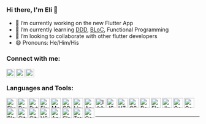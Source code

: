 <!--
**eli1stark/eli1stark** is a ✨ _special_ ✨ repository because its `README.md` (this file) appears on your GitHub profile.

Here are some ideas to get you started:

- 🔭 I’m currently working on ...
- 👯 I’m looking to collaborate on ...
- 🤔 I’m looking for help with ...
- 🌱 I’m currently learning: ...
- 💬 Ask me about ...
- 📫 How to reach me: ...
- 😄 Pronouns: ...
- ⚡ Fun fact: ...
-->

### Hi there, I'm Eli 👋
- 🔭 I’m currently working on the new Flutter App
- 🌱 I’m currently learning <a href="https://resocoder.com/2020/03/09/flutter-firebase-ddd-course-1-domain-driven-design-principles/">DDD</a>, <a href="https://github.com/felangel/bloc">BLoC</a>, Functional Programming
- 🦄 I’m looking to collaborate with other flutter developers
- 😄 Pronouns: He/Him/His


### Connect with me:

[<img align="left" alt="eli1stark | LinkedIn" width="22px" src="https://cdn.jsdelivr.net/npm/simple-icons@v3/icons/linkedin.svg" />][linkedin]
[<img align="left" alt="eli1stark | Twitter" width="22px" src="https://cdn.jsdelivr.net/npm/simple-icons@v3/icons/twitter.svg" />][twitter]
[<img align="left" alt="eli1stark | Gmail" width="22px" src="https://i.imgur.com/ohL3Sas.png" />][gmail]

<br />

### Languages and Tools:
<img align="left" alt="Flutter" width="26px" src="https://img.stackshare.io/service/7180/flutter-mark-square-100.png" />
<img align="left" alt="Dart" width="26px" src="https://img.stackshare.io/service/1646/Twitter-02.png" />
<img align="left" alt="Python" width="26px" src="https://img.stackshare.io/service/993/pUBY5pVj.png" />
<img align="left" alt="Firebase" width="26px" src="https://i.imgur.com/q0RCZbg.png" />
<img align="left" alt="MongoDB" width="26px" src="https://i.imgur.com/tkxqFgf.png" />
<img align="left" alt="SQLite" width="26px" src="https://img.stackshare.io/service/1071/sqlite.jpg" />
<img align="left" alt="Linux" width="26px" src="https://img.stackshare.io/service/10483/linux.png" />
<img align="left" alt="Android" width="26px" src="https://img.stackshare.io/service/9586/ZvmtaSXW_400x400.jpg" />
<img align="left" alt="IOS" width="26px" src="https://img.stackshare.io/service/2886/ios-logo.png" />
<img align="left" alt="JSON" width="26px" src="https://img.stackshare.io/service/2880/1024px-JSON_vector_logo.svg.png" />
<img align="left" alt="HTML" width="26px" src="https://img.stackshare.io/service/2538/kEpgHiC9.png" />
<img align="left" alt="CSS" width="26px" src="https://i.imgur.com/itjo8T6.png" />
<img align="left" alt="Bootstrap" width="26px" src="https://img.stackshare.io/service/1101/C9QJ7V3X.png" />
<img align="left" alt="Flask" width="26px" src="https://img.stackshare.io/service/1001/flask.jpg" />
<img align="left" alt="Jinja" width="26px" src="https://img.stackshare.io/service/2303/New_Project__20_.png" />
<img align="left" alt="GoogleCloud" width="26px" src="https://img.stackshare.io/service/4240/1a61e4pu_400x400.jpg" />
<img align="left" alt="GoogleAnalytics" width="26px" src="https://img.stackshare.io/service/64/cU74ahCn_400x400.jpg" />
<img align="left" alt="Blockchain" width="26px" src="https://img.stackshare.io/service/10608/ciDiP1gY_400x400.jpg" />
<img align="left" alt="Git" width="26px" src="https://img.stackshare.io/service/1046/git.png" />
<img align="left" alt="GitHub" width="26px" src="https://img.stackshare.io/service/27/sBsvBbjY.png" />
<br/>
<img align="left" alt="VSCode" width="26px" src="https://img.stackshare.io/service/4202/Visual_Studio_Code_logo.png" />
<img align="left" alt="AndroidStudio" width="26px" src="https://i.imgur.com/dj7EJlG.png" />
<img align="left" alt="Slack" width="26px" src="https://img.stackshare.io/service/675/RNiSRYOF_400x400.jpg" />
<img align="left" alt="Trello" width="26px" src="https://img.stackshare.io/service/109/-CvHThPk_400x400.jpg" />
<img align="left" alt="GoogleChrome" width="26px" src="https://img.stackshare.io/service/2950/1200px-Google_Chrome_icon__September_2014_.svg.png" />

<!--
[<img align="left" alt="Flutter" width="26px" src="https://img.stackshare.io/service/7180/flutter-mark-square-100.png" />][LINKtoSource]
[<img align="left" alt="Dart" width="26px" src="https://img.stackshare.io/service/1646/Twitter-02.png" />][LINKtoSource]
[<img align="left" alt="Python" width="26px" src="https://img.stackshare.io/service/993/pUBY5pVj.png" />][LINKtoSource]
[<img align="left" alt="Firebase" width="26px" src="https://i.imgur.com/q0RCZbg.png" />][LINKtoSource]
[<img align="left" alt="MongoDB" width="26px" src="https://i.imgur.com/tkxqFgf.png" />][LINKtoSource]
[<img align="left" alt="SQLite" width="26px" src="https://img.stackshare.io/service/1071/sqlite.jpg" />][LINKtoSource]
[<img align="left" alt="Linux" width="26px" src="https://img.stackshare.io/service/10483/linux.png" />][LINKtoSource]
[<img align="left" alt="Android" width="26px" src="https://img.stackshare.io/service/9586/ZvmtaSXW_400x400.jpg" />][LINKtoSource]
[<img align="left" alt="IOS" width="26px" src="https://img.stackshare.io/service/2886/ios-logo.png" />][LINKtoSource]
[<img align="left" alt="JSON" width="26px" src="https://img.stackshare.io/service/2880/1024px-JSON_vector_logo.svg.png" />][LINKtoSource]
[<img align="left" alt="HTML" width="26px" src="https://img.stackshare.io/service/2538/kEpgHiC9.png" />][LINKtoSource]
[<img align="left" alt="CSS" width="26px" src="https://img.stackshare.io/service/6727/css.png" />][LINKtoSource]
[<img align="left" alt="Bootstrap" width="26px" src="https://img.stackshare.io/service/1101/C9QJ7V3X.png" />][LINKtoSource]
[<img align="left" alt="Flask" width="26px" src="https://img.stackshare.io/service/1001/flask.jpg" />][LINKtoSource]
[<img align="left" alt="Jinja" width="26px" src="https://img.stackshare.io/service/2303/New_Project__20_.png" />][LINKtoSource]
[<img align="left" alt="GoogleCloud" width="26px" src="https://img.stackshare.io/service/4240/1a61e4pu_400x400.jpg" />][LINKtoSource]
[<img align="left" alt="GoogleAnalytics" width="26px" src="https://img.stackshare.io/service/64/cU74ahCn_400x400.jpg" />][LINKtoSource]
[<img align="left" alt="Blockchain" width="26px" src="https://img.stackshare.io/service/10608/ciDiP1gY_400x400.jpg" />][LINKtoSource]
[<img align="left" alt="Git" width="26px" src="https://img.stackshare.io/service/1046/git.png" />][LINKtoSource]
[<img align="left" alt="GitHub" width="26px" src="https://img.stackshare.io/service/27/sBsvBbjY.png" />][LINKtoSource]
[<img align="left" alt="VSCode" width="26px" src="https://img.stackshare.io/service/4202/Visual_Studio_Code_logo.png" />][LINKtoSource]
[<img align="left" alt="AndroidStudio" width="26px" src="https://i.imgur.com/dj7EJlG.png" />][LINKtoSource]
[<img align="left" alt="Slack" width="26px" src="https://img.stackshare.io/service/675/RNiSRYOF_400x400.jpg" />][LINKtoSource]
[<img align="left" alt="Trello" width="26px" src="https://img.stackshare.io/service/109/-CvHThPk_400x400.jpg" />][LINKtoSource]
[<img align="left" alt="GoogleChrome" width="26px" src="https://img.stackshare.io/service/2950/1200px-Google_Chrome_icon__September_2014_.svg.png" />][LINKtoSource]
-->
<br />

---

[gmail]: https://mail.google.com/mail/u/0/?view=cm&source=mailto&to=elistark.tech@gmail.com
[twitter]: https://twitter.com/eli1stark
[linkedin]: https://linkedin.com/in/eli1stark
